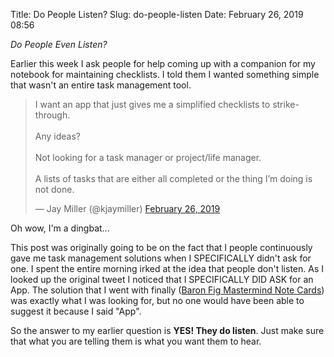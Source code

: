 Title: Do People Listen?
Slug: do-people-listen
Date: February 26, 2019 08:56

*Do People Even Listen?*

Earlier this week I ask people for help coming up with a companion for my notebook for maintaining checklists. I told them I wanted something simple that wasn't an entire task management tool. 

<blockquote class="twitter-tweet" data-lang="en"><p lang="en" dir="ltr">I want an app that just gives me a simplified checklists to strike-through. <br><br>Any ideas?<br><br>Not looking for a task manager or project/life manager. <br><br>A lists of tasks that are either all completed or the thing I’m doing is not done.</p>&mdash; Jay Miller (@kjaymiller) <a href="https://twitter.com/kjaymiller/status/1100270567872028672?ref_src=twsrc%5Etfw">February 26, 2019</a></blockquote> <script async src="https://platform.twitter.com/widgets.js" charset="utf-8"></script> 

Oh wow, I'm a dingbat...

This post was originally going to be on the fact that I people continuously gave me task management solutions when I SPECIFICALLY didn't ask for one.  I spent the entire morning irked at the idea that people don't listen. As I looked up the original tweet I noticed that I SPECIFICALLY DID ASK for an App. The solution that I went with finally ([Baron Fig Mastermind Note Cards](https://www.baronfig.com/products/strategist)) was exactly what I was looking for, but no one would have been able to suggest it because I said "App".

So the answer to my earlier question is **YES! They do listen**. Just make sure that what you are telling them is what you want them to hear.  

